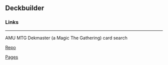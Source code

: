 <link rel="stylesheet" href="/main.css"/>

## Deckbuilder

### Links

----

AMU MTG Dekmaster (a Magic The Gathering) card search

[Repo](https://github.com/amindunited/amu-mtg-deckmaster)

[Pages](https://amindunited.github.io/amu-mtg-deckmaster/)
